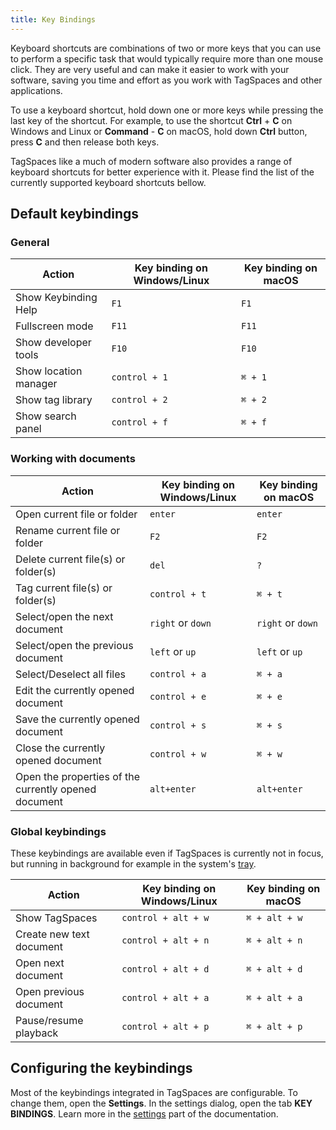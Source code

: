 ```yaml
---
title: Key Bindings
---
```


Keyboard shortcuts are combinations of two or more keys that you can use to perform a specific task that would typically require more than one mouse click. They are very useful and can make it easier to work with your software, saving you time and effort as you work with TagSpaces and other applications.

To use a keyboard shortcut, hold down one or more keys while pressing the last key of the shortcut. For example, to use the shortcut **Ctrl** + **C** on Windows and Linux or **Command** - **C** on macOS, hold down **Ctrl** button, press **C** and then release both keys.

TagSpaces like a much of modern software also provides a range of keyboard shortcuts for better experience with it. Please find the list of the currently supported keyboard shortcuts bellow.

## Default keybindings

### General

| Action                | Key binding on Windows/Linux | Key binding on macOS |
| --------------------- | ---------------------------- | -------------------- |
| Show Keybinding Help  | `F1`                         | `F1`                 |
| Fullscreen mode       | `F11`                        | `F11`                |
| Show developer tools  | `F10`                        | `F10`                |
| Show location manager | `control + 1`                | `⌘ + 1`              |
| Show tag library      | `control + 2`                | `⌘ + 2`              |
| Show search panel     | `control + f`                | `⌘ + f`              |

### Working with documents

| Action                                               | Key binding on Windows/Linux | Key binding on macOS |
| ---------------------------------------------------- | ---------------------------- | -------------------- |
| Open current file or folder                          | `enter`                      | `enter`              |
| Rename current file or folder                        | `F2`                         | `F2`                 |
| Delete current file(s) or folder(s)                  | `del`                        | `?`                  |
| Tag current file(s) or folder(s)                     | `control + t`                | `⌘ + t`              |
| Select/open the next document                        | `right` or `down`            | `right` or `down`    |
| Select/open the previous document                    | `left` or `up`               | `left` or `up`       |
| Select/Deselect all files                            | `control + a`                | `⌘ + a`              |
| Edit the currently opened document                   | `control + e`                | `⌘ + e`              |
| Save the currently opened document                   | `control + s`                | `⌘ + s`              |
| Close the currently opened document                  | `control + w`                | `⌘ + w`              |
| Open the properties of the currently opened document | `alt+enter`                  | `alt+enter`          |

<!--| Reload the currently opened document | `control + r` | `⌘ + r` |-->

### Global keybindings

These keybindings are available even if TagSpaces is currently not in focus, but running in background for example in the system's [tray](/ui/#tray-menu).

| Action                   | Key binding on Windows/Linux | Key binding on macOS |
| ------------------------ | ---------------------------- | -------------------- |
| Show TagSpaces           | `control + alt + w`          | `⌘ + alt + w`        |
| Create new text document | `control + alt + n`          | `⌘ + alt + n`        |
| Open next document       | `control + alt + d`          | `⌘ + alt + d`        |
| Open previous document   | `control + alt + a`          | `⌘ + alt + a`        |
| Pause/resume playback    | `control + alt + p`          | `⌘ + alt + p`        |

## Configuring the keybindings

Most of the keybindings integrated in TagSpaces are configurable. To change them, open the **Settings**. In the settings dialog, open the tab **KEY BINDINGS**. Learn more in the [settings](/ui/settings.md#key-bindings) part of the documentation.
